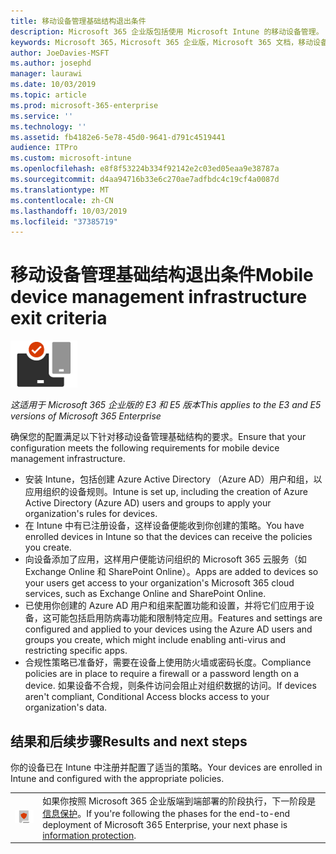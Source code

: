 ```yaml
---
title: 移动设备管理基础结构退出条件
description: Microsoft 365 企业版包括使用 Microsoft Intune 的移动设备管理。 查看要求和先决条件、使用 Azure Active Directory 资源设置 Intune、注册 iOS、macOS、Android 和 Windows 设备、部署应用、创建配置配置文件、使用合规性策略，以及为移动启用条件访问Microsoft 365 企业版的设备管理。
keywords: Microsoft 365，Microsoft 365 企业版，Microsoft 365 文档，移动设备管理，Intune
author: JoeDavies-MSFT
ms.author: josephd
manager: laurawi
ms.date: 10/03/2019
ms.topic: article
ms.prod: microsoft-365-enterprise
ms.service: ''
ms.technology: ''
ms.assetid: fb4182e6-5e78-45d0-9641-d791c4519441
audience: ITPro
ms.custom: microsoft-intune
ms.openlocfilehash: e8f8f53224b334f92142e2c03ed05eaa9e38787a
ms.sourcegitcommit: d4aa94716b33e6c270ae7adfbdc4c19cf4a0087d
ms.translationtype: MT
ms.contentlocale: zh-CN
ms.lasthandoff: 10/03/2019
ms.locfileid: "37385719"
---
```

# <a name="mobile-device-management-infrastructure-exit-criteria"></a><span data-ttu-id="c66aa-105">移动设备管理基础结构退出条件</span><span class="sxs-lookup"><span data-stu-id="c66aa-105">Mobile device management infrastructure exit criteria</span></span>

![第5阶段：移动设备管理](./media/deploy-foundation-infrastructure/mobiledevicemgmt_icon-small.png)

<span data-ttu-id="c66aa-107">*这适用于 Microsoft 365 企业版的 E3 和 E5 版本*</span><span class="sxs-lookup"><span data-stu-id="c66aa-107">*This applies to the E3 and E5 versions of Microsoft 365 Enterprise*</span></span>

<span data-ttu-id="c66aa-108">确保您的配置满足以下针对移动设备管理基础结构的要求。</span><span class="sxs-lookup"><span data-stu-id="c66aa-108">Ensure that your configuration meets the following requirements for mobile device management infrastructure.</span></span>

- <span data-ttu-id="c66aa-109">安装 Intune，包括创建 Azure Active Directory （Azure AD）用户和组，以应用组织的设备规则。</span><span class="sxs-lookup"><span data-stu-id="c66aa-109">Intune is set up, including the creation of Azure Active Directory (Azure AD) users and groups to apply your organization's rules for devices.</span></span>
- <span data-ttu-id="c66aa-110">在 Intune 中有已注册设备，这样设备便能收到你创建的策略。</span><span class="sxs-lookup"><span data-stu-id="c66aa-110">You have enrolled devices in Intune so that the devices can receive the policies you create.</span></span>
- <span data-ttu-id="c66aa-111">向设备添加了应用，这样用户便能访问组织的 Microsoft 365 云服务（如 Exchange Online 和 SharePoint Online）。</span><span class="sxs-lookup"><span data-stu-id="c66aa-111">Apps are added to devices so your users get access to your organization's Microsoft 365 cloud services, such as Exchange Online and SharePoint Online.</span></span>
- <span data-ttu-id="c66aa-112">已使用你创建的 Azure AD 用户和组来配置功能和设置，并将它们应用于设备，这可能包括启用防病毒功能和限制特定应用。</span><span class="sxs-lookup"><span data-stu-id="c66aa-112">Features and settings are configured and applied to your devices using the Azure AD users and groups you create, which might include enabling anti-virus and restricting specific apps.</span></span>
- <span data-ttu-id="c66aa-113">合规性策略已准备好，需要在设备上使用防火墙或密码长度。</span><span class="sxs-lookup"><span data-stu-id="c66aa-113">Compliance policies are in place to require a firewall or a password length on a device.</span></span> <span data-ttu-id="c66aa-114">如果设备不合规，则条件访问会阻止对组织数据的访问。</span><span class="sxs-lookup"><span data-stu-id="c66aa-114">If devices aren't compliant, Conditional Access blocks access to your organization's data.</span></span>

## <a name="results-and-next-steps"></a><span data-ttu-id="c66aa-115">结果和后续步骤</span><span class="sxs-lookup"><span data-stu-id="c66aa-115">Results and next steps</span></span>

<span data-ttu-id="c66aa-116">你的设备已在 Intune 中注册并配置了适当的策略。</span><span class="sxs-lookup"><span data-stu-id="c66aa-116">Your devices are enrolled in Intune and configured with the appropriate policies.</span></span>

|||
|:-------|:-----|
|![第 6 阶段：信息保护](./media/deploy-foundation-infrastructure/infoprotection_icon-small.png)| <span data-ttu-id="c66aa-118">如果你按照 Microsoft 365 企业版端到端部署的阶段执行，下一阶段是[信息保护](infoprotect-infrastructure.md)。</span><span class="sxs-lookup"><span data-stu-id="c66aa-118">If you're following the phases for the end-to-end deployment of Microsoft 365 Enterprise, your next phase is [information protection](infoprotect-infrastructure.md).</span></span> |
